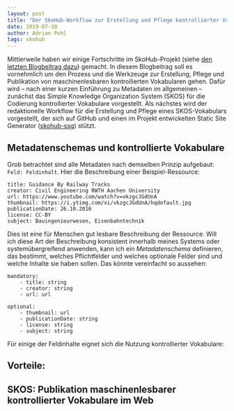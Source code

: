```yaml
---
layout: post
title: "Der SkoHub-Workflow zur Erstellung und Pflege kontrollierter Vokabulare"
date: 2019-07-30
author: Adrian Pohl
tags: skohub
---
```


Mittlerweile haben wir einige Fortschritte im SkoHub-Projekt (siehe [den letzten Blogbeitrag dazu](http://blog.lobid.org/2019/05/17/skohub.html)) gemacht. In diesem Blogbeitrag soll es vornehmlich um den Prozess und die Werkzeuge zur Erstellung, Pflege und Publikation von maschinenlesbaren kontrollierten Vokabularen gehen. Dafür wird – nach einer kurzen Einführung zu Metadaten im allgemeinen – zunächst das Simple Knowledge Organization System (SKOS) für die Codierung kontrollierter Vokabulare vorgestellt. Als nächstes wird der redaktionelle Workflow für die Erstellung und Pflege eines SKOS-Vokabulars vorgestellt, der sich auf GitHub und einen im Projekt entwickelten Static Site Generator ([skohub-ssg](https://github.com/hbz/skohub-ssg)) stützt.

## Metadatenschemas und kontrollierte Vokabulare

Grob betrachtet sind alle Metadaten nach demselben Prinzip aufgebaut: `Feld: Feldinhalt`. Hier die Beschreibung einer Beispiel-Ressource:

```
title: Guidance By Railway Tracks
creator: Civil Engineering RWTH Aachen University
url: https://www.youtube.com/watch?v=vkzgcJGdUnA
thumbnail: https://i.ytimg.com/vi/vkzgcJGdUnA/hqdefault.jpg
publicationDate: 26.10.2016
license: CC-BY
subject: Bauingenieurwesen, Eisenbahntechnik
```
Dies ist eine für Menschen gut lesbare Beschreibung der Ressource. Will ich diese Art der Beschreibung konsistent innerhalb meines Systems oder systemübergreifend anwenden, kann ich ein *Metadatenschema* definieren, das bestimmt, welches Pflichtfelder und welches optionale Felder sind und welche Inhalte sie haben sollen. Das könnte vereinfacht so aussehen:

```
mandatory:
	- title: string
	- creator: string
	- url: url

optional:
	- thumbnail: url
	- publicationDate: string
	- license: string
	- subject: string
```

Für einige der Feldinhalte eignet sich die Nutzung kontrollierter Vokabulare:

Vorteile:
-

## SKOS: Publikation maschinenlesbarer kontrollierter Vokabulare im Web